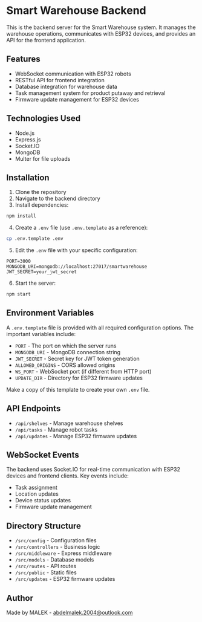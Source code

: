 # Smart Warehouse Backend

This is the backend server for the Smart Warehouse system. It manages the warehouse operations, communicates with ESP32 devices, and provides an API for the frontend application.

## Features

- WebSocket communication with ESP32 robots
- RESTful API for frontend integration
- Database integration for warehouse data
- Task management system for product putaway and retrieval
- Firmware update management for ESP32 devices

## Technologies Used

- Node.js
- Express.js
- Socket.IO
- MongoDB
- Multer for file uploads

## Installation

1. Clone the repository
2. Navigate to the backend directory
3. Install dependencies:

```bash
npm install
```

4. Create a `.env` file (use `.env.template` as a reference):
```bash
cp .env.template .env
```

5. Edit the `.env` file with your specific configuration:
```
PORT=3000
MONGODB_URI=mongodb://localhost:27017/smartwarehouse
JWT_SECRET=your_jwt_secret
```

6. Start the server:

```bash
npm start
```

## Environment Variables

A `.env.template` file is provided with all required configuration options. The important variables include:

- `PORT` - The port on which the server runs
- `MONGODB_URI` - MongoDB connection string
- `JWT_SECRET` - Secret key for JWT token generation
- `ALLOWED_ORIGINS` - CORS allowed origins
- `WS_PORT` - WebSocket port (if different from HTTP port)
- `UPDATE_DIR` - Directory for ESP32 firmware updates

Make a copy of this template to create your own `.env` file.

## API Endpoints

- `/api/shelves` - Manage warehouse shelves
- `/api/tasks` - Manage robot tasks
- `/api/updates` - Manage ESP32 firmware updates

## WebSocket Events

The backend uses Socket.IO for real-time communication with ESP32 devices and frontend clients. Key events include:

- Task assignment
- Location updates
- Device status updates
- Firmware update management

## Directory Structure

- `/src/config` - Configuration files
- `/src/controllers` - Business logic
- `/src/middleware` - Express middleware
- `/src/models` - Database models
- `/src/routes` - API routes
- `/src/public` - Static files
- `/src/updates` - ESP32 firmware updates

## Author

Made by MALEK - [abdelmalek.2004@outlook.com](mailto:abdelmalek.2004@outlook.com) 